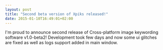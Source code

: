 ```yaml
---
layout: post
title: "Second beta version of Xpiks released!"
date: 2015-01-10T16:49:01+02:00
---
```


I'm proud to announce second release of Cross-platform image keywording software v1.0-beta2! Development took few days and now some ui glitches are fixed as well as logs support added in main window.